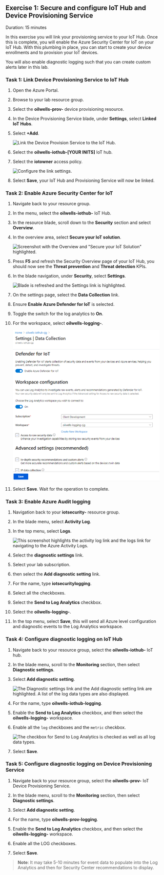 ## Exercise 1: Secure and configure IoT Hub and Device Provisioning Service

Duration: 15 minutes

In this exercise you will link your provisioning service to your IoT Hub.  Once this is complete, you will enable the Azure Security Center for IoT on your IoT Hub.  With this plumbing in place, you can start to create your device enrollments and to provision your IoT devices.

You will also enable diagnostic logging such that you can create custom alerts later in this lab.

### Task 1: Link Device Provisioning Service to IoT Hub

1. Open the Azure Portal.

2. Browse to your lab resource group.

3. Select the **oilwells-prov-<inject key="DeploymentID" enableCopy="false"/>** device provisioning resource. 

4. In the Device Provisioning Service blade, under **Settings**, select **Linked IoT Hubs**.

5. Select **+Add**.

    ![Link the Device Provision Service to the IoT Hub.](media/ex1_image001.png "Linked IoT Hubs")

6. Select the **oilwells-iothub-[YOUR INITS]** IoT hub.

7. Select the **iotowner** access policy.

    ![Configure the link settings.](media/ex1_image002.png "Linked IoT Hubs")

8. Select **Save**, your IoT Hub and Provisioning Service will now be linked.

### Task 2: Enable Azure Security Center for IoT

1. Navigate back to your resource group.

2. In the menu, select the **oilwells-iothub-<inject key="DeploymentID" enableCopy="false"/>** IoT Hub.

3. In the resource blade, scroll down to the **Security** section and select **Overview**.

4. In the overview area, select **Secure your IoT solution**.

    ![Screenshot with the Overview and "Secure your IoT Solution" highlighted.](media/ex1_image008.png "Enable Advanced Threat Protection")

5. Press **F5** and refresh the Security Overview page of your IoT Hub, you should now see the **Threat prevention** and **Threat detection** KPIs.

6. In the blade navigation, under **Security**, select **Settings**.

    ![Blade is refreshed and the Settings link is highlighted.](media/ex1_image009.png "Select Settings")

7. On the settings page, select the **Data Collection** link.

8. Ensure **Enable Azure Defender for IoT** is selected.

9. Toggle the switch for the log analytics to **On**.

10. For the workspace, select **oilwells-logging-<inject key="DeploymentID" enableCopy="false"/>**.

    ![Here you are enabling the Azure Security Center for IoT.](media/ex1_image004.png "Enable Security Center settings")

11. Select **Save**. Wait for the operation to complete.

### Task 3: Enable Azure Audit logging

1. Navigation back to your **iotsecurity-<inject key="DeploymentID" enableCopy="false"/>** resource group.

2. In the blade menu, select **Activity Log**.

3. In the top menu, select **Logs**.

    ![This screenshot highlights the activity log link and the logs link for navigating to the Azure Activity Logs.](media/ex1_image005.png "Navigate to resource group Activity Logs")

4. Select the **diagnostic settings** link.

5. Select your lab subscription.

6. then select the **Add diagnostic setting** link.

7. For the name, type **iotsecuritylogging**.

8. Select all the checkboxes.

9. Select the **Send to Log Analytics** checkbox.

10. Select the **oilwells-logging-<inject key="DeploymentID" enableCopy="false"/>**.

11. In the top menu, select **Save**, this will send all Azure level configuration and diagnostic events to the Log Analytics workspace.

### Task 4: Configure diagnostic logging on IoT Hub

1. Navigate back to your resource group, select the **oilwells-iothub-<inject key="DeploymentID" enableCopy="false"/>** IoT hub.

2. In the blade menu, scroll to the **Monitoring** section, then select **Diagnostic settings**.

3. Select **Add diagnostic setting**.

    ![The Diagnostic settings link and the Add diagnostic setting link are highlighted.  A list of the log data types are also displayed.](media/ex1_image006.png "Navigating to Diagnostic settings")

4. For the name, type **oilwells-iothub-logging**.

5. Enable the **Send to Log Analytics** checkbox, and then select the **oilwells-logging-<inject key="DeploymentID" enableCopy="false"/>** workspace.

6. Enable all the `log` checkboxes and the `metric` checkbox.

    ![The checkbox for Send to Log Analytics is checked as well as all log data types.](media/ex1_image007.png "Enabling Log Analytics")

7. Select **Save**.

### Task 5: Configure diagnostic logging on Device Provisioning Service

1. Navigate back to your resource group, select the **oilwells-prov-<inject key="DeploymentID" enableCopy="false"/>** IoT Device Provisioning Service.

2. In the blade menu, scroll to the **Monitoring** section, then select **Diagnostic settings**.

3. Select **Add diagnostic setting**.

4. For the name, type **oilwells-prov-logging**.

5. Enable the **Send to Log Analytics** checkbox, and then select the **oilwells-logging-<inject key="DeploymentID" enableCopy="false"/>** workspace.

6. Enable all the LOG checkboxes.

7. Select **Save**.

>**Note**:  It may take 5-10 minutes for event data to populate into the Log Analytics and then for Security Center recommendations to display.
